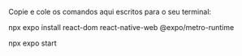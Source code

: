 Copie e cole os comandos aqui escritos para o seu terminal:

npx expo install react-dom react-native-web @expo/metro-runtime

npx expo start
